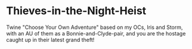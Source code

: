 # Thieves-in-the-Night-Heist
Twine "Choose Your Own Adventure" based on my OCs, Iris and Storm, with an AU of them as a Bonnie-and-Clyde-pair, and you are the hostage caught up in their latest grand theft! 
